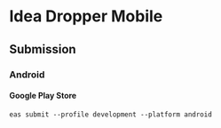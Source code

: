# Idea Dropper Mobile

## Submission

### Android

#### Google Play Store

`eas submit --profile development --platform android`